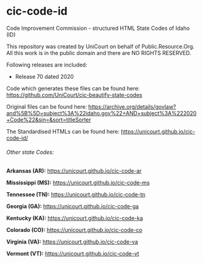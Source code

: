 # cic-code-id
Code Improvement Commission - structured HTML State Codes of Idaho (ID)

This repository was created by UniCourt on behalf of Public.Resource.Org. All this work is in the public domain and there are NO RIGHTS RESERVED.

Following releases are included:

 * Release 70 dated 2020
 
Code which generates these files can be found here: https://github.com/UniCourt/cic-beautify-state-codes

Original files can be found here: https://archive.org/details/govlaw?and%5B%5D=subject%3A%22idaho.gov%22+AND+subject%3A%222020+Code%22&sin=&sort=titleSorter

The Standardised HTMLs can be found here: https://unicourt.github.io/cic-code-id/


 ###### Other state Codes:

 **Arkansas (AR):** https://unicourt.github.io/cic-code-ar

 **Mississippi (MS):** https://unicourt.github.io/cic-code-ms

 **Tennessee (TN):** https://unicourt.github.io/cic-code-tn

 **Georgia (GA):** https://unicourt.github.io/cic-code-ga

 **Kentucky (KA):** https://unicourt.github.io/cic-code-ka

 **Colorado (CO):** https://unicourt.github.io/cic-code-co

 **Virginia (VA):** https://unicourt.github.io/cic-code-va

 **Vermont (VT):** https://unicourt.github.io/cic-code-vt
 

